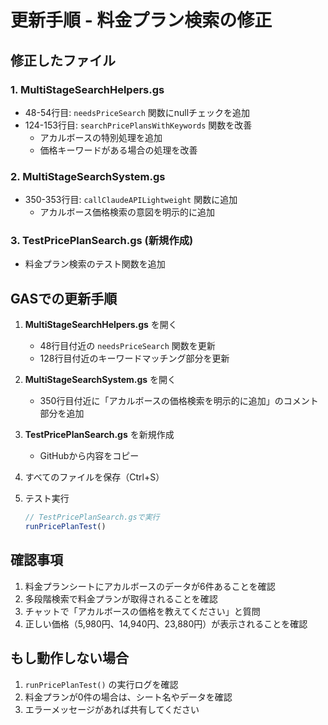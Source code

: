 # 更新手順 - 料金プラン検索の修正

## 修正したファイル

### 1. MultiStageSearchHelpers.gs
- 48-54行目: `needsPriceSearch` 関数にnullチェックを追加
- 124-153行目: `searchPricePlansWithKeywords` 関数を改善
  - アカルボースの特別処理を追加
  - 価格キーワードがある場合の処理を改善

### 2. MultiStageSearchSystem.gs  
- 350-353行目: `callClaudeAPILightweight` 関数に追加
  - アカルボース価格検索の意図を明示的に追加

### 3. TestPricePlanSearch.gs (新規作成)
- 料金プラン検索のテスト関数を追加

## GASでの更新手順

1. **MultiStageSearchHelpers.gs** を開く
   - 48行目付近の `needsPriceSearch` 関数を更新
   - 128行目付近のキーワードマッチング部分を更新

2. **MultiStageSearchSystem.gs** を開く
   - 350行目付近に「アカルボースの価格検索を明示的に追加」のコメント部分を追加

3. **TestPricePlanSearch.gs** を新規作成
   - GitHubから内容をコピー

4. すべてのファイルを保存（Ctrl+S）

5. テスト実行
   ```javascript
   // TestPricePlanSearch.gsで実行
   runPricePlanTest()
   ```

## 確認事項

1. 料金プランシートにアカルボースのデータが6件あることを確認
2. 多段階検索で料金プランが取得されることを確認
3. チャットで「アカルボースの価格を教えてください」と質問
4. 正しい価格（5,980円、14,940円、23,880円）が表示されることを確認

## もし動作しない場合

1. `runPricePlanTest()` の実行ログを確認
2. 料金プランが0件の場合は、シート名やデータを確認
3. エラーメッセージがあれば共有してください
